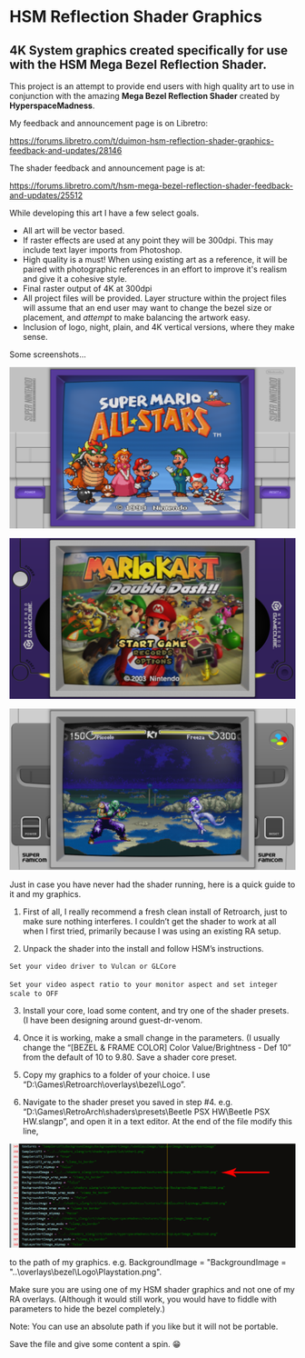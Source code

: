 # HSM Reflection Shader Graphics

## 4K System graphics created specifically for use with the HSM Mega Bezel Reflection Shader.

This project is an attempt to provide end users with high quality art to use in conjunction with the amazing **Mega Bezel Reflection Shader** created by **HyperspaceMadness**.

My feedback and announcement page is on Libretro:

https://forums.libretro.com/t/duimon-hsm-reflection-shader-graphics-feedback-and-updates/28146

The shader feedback and announcement page is at:

https://forums.libretro.com/t/hsm-mega-bezel-reflection-shader-feedback-and-updates/25512

While developing this art I have a few select goals.

* All art will be vector based.
* If raster effects are used at any point they will be 300dpi. This may include text layer imports from Photoshop.
* High quality is a must! When using existing art as a reference, it will be paired with photographic references in an effort to improve it's realism and give it a cohesive style.
* Final raster output of 4K at 300dpi
* All project files will be provided. Layer structure within the project files will assume that an end user may want to change the bezel size or placement, and *attempt* to make balancing the artwork easy.
* Inclusion of logo, night, plain, and 4K vertical versions, where they make sense.

Some screenshots...

![](./images/SNES.png)

![](./images/Gamecube.png)

![](./images/Super_Famicom.png)




Just in case you have never had the shader running, here is a quick guide to it and my graphics.

1.    First of all, I really recommend a fresh clean install of Retroarch, just to make sure nothing interferes. I couldn’t get the shader to work at all when I first tried, primarily because I was using an existing RA setup.

2.    Unpack the shader into the install and follow HSM’s instructions.

```
Set your video driver to Vulcan or GLCore

Set your video aspect ratio to your monitor aspect and set integer scale to OFF
```
    
3.    Install your core, load some content, and try one of the shader presets. (I have been designing around guest-dr-venom.

4.    Once it is working, make a small change in the parameters. (I usually change the “[BEZEL & FRAME COLOR] Color Value/Brightness - Def 10” from the default of 10 to 9.80. Save a shader core preset.

5.    Copy my graphics to a folder of your choice. I use “D:\Games\Retroarch\overlays\bezel\Logo”.

6.    Navigate to the shader preset you saved in step #4. e.g. “D:\Games\RetroArch\shaders\presets\Beetle PSX HW\Beetle PSX HW.slangp”, and open it in a text editor. At the end of the file modify this line,

![](./images/background_image_info.jpg)


to the path of my graphics. e.g. BackgroundImage = "BackgroundImage = "..\overlays\bezel\Logo\Playstation.png".

Make sure you are using one of my HSM shader graphics and not one of my RA overlays. (Although it would still work, you would have to fiddle with parameters to hide the bezel completely.)

Note: You can use an absolute path if you like but it will not be portable.

Save the file and give some content a spin. :grin:

